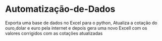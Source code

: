 # Automatização-de-Dados

Exporta uma base de dados no Excel para o python, Atualiza a cotação do ouro,dolar e euro pela internet e depois gera uma novo Excell com os valores corrigidos com as cotações atualizadas
